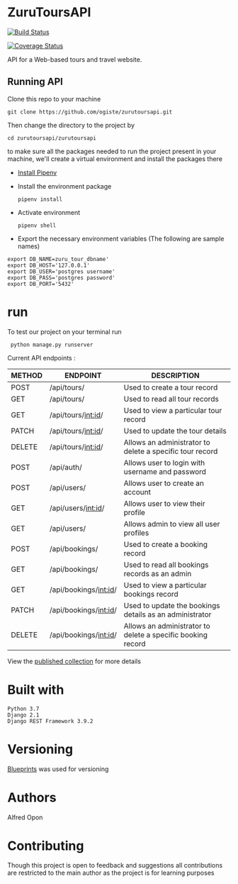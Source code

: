 # ZuruToursAPI
[![Build Status](https://travis-ci.org/ogiste/zurutoursapi.svg?branch=backend-api)](https://travis-ci.org/ogiste/zurutoursapi)

[![Coverage Status](https://coveralls.io/repos/github/ogiste/zurutoursapi/badge.svg?branch=backend-api)](https://coveralls.io/github/ogiste/zurutoursapi?branch=backend-api)


API for a Web-based tours and travel website.

## Running API  ##
Clone this repo to your machine

 ``` git clone https://github.com/ogiste/zurutoursapi.git ```

Then change the directory to the project by

``` cd zurutoursapi/zurutoursapi ```

to make sure all the packages needed to run the project present in your machine,
we'll create a virtual environment and install the packages there


* [Install Pipenv](https://pipenv.readthedocs.io/en/latest/)

* Install the environment package

    ```pipenv install```

* Activate environment

    ```pipenv shell```

* Export the necessary environment variables (The following are sample names)
``` 
export DB_NAME=zuru_tour_dbname'
export DB_HOST='127.0.0.1'
export DB_USER='postgres username'
export DB_PASS='postgres password'
export DB_PORT='5432'
```
# run
To test our project on your terminal run

``` python manage.py runserver```

Current API endpoints :


 | METHOD        | ENDPOINT                    | DESCRIPTION |
 | ---|---| ---|
 | POST          | /api/tours/           | Used to create a tour record |
 | GET           | /api/tours/          | Used to read all tour records |
 | GET           | /api/tours/<int:id>/  | Used to view a particular tour record |
 | PATCH           | /api/tours/<int:id>/  | Used to update the tour details |
 | DELETE        | /api/tours/<int:id>/  | Allows an administrator to delete a specific tour record |
 | POST        | /api/auth/  | Allows user to login with username and password |
 | POST        | /api/users/  | Allows user to create an account |
 | GET        | /api/users/<int:id>/  | Allows user to view their profile |
 | GET        | /api/users/  | Allows admin to view all user profiles |
 | POST          | /api/bookings/           | Used to create a booking record |
 | GET           | /api/bookings/          | Used to read all bookings records as an admin |
 | GET           | /api/bookings/<int:id>/  | Used to view a particular bookings record |
 | PATCH           | /api/bookings/<int:id>/  | Used to update the bookings details as an administrator |
 | DELETE        | /api/bookings/<int:id>/  | Allows an administrator to delete a specific booking record |


View the [published collection](https://documenter.getpostman.com/view/764347/RzffJ9Y8
) for more details


 # **Built with**
```
Python 3.7
Django 2.1
Django REST Framework 3.9.2
```
# **Versioning**

[Blueprints](https://sanic.readthedocs.io/en/latest/sanic/blueprints.html) was used for versioning

# **Authors**

Alfred Opon

# **Contributing**

Though this project is open to feedback and suggestions all contributions are restricted to the main author as the project is for learning purposes
